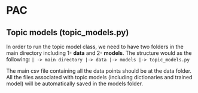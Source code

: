 # PAC

## Topic models (topic_models.py)
In order to run the topic model class, we need to have two folders in the main directory including 1- **data** and 2- **models**. The structure would as the following:
`
| -> main directory
    |-> data
    |-> models
    |-> topic_models.py
`

The main csv file containing all the data points should be at the data folder. All the files associated with topic models (including dictionaries and trained model) will be automatically saved in the models folder.
